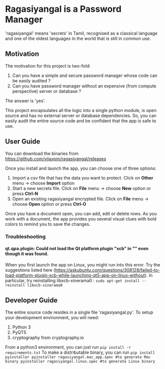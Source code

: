 # Ragasiyangal is a Password Manager

'ragasiyangal' means 'secrets' in Tamil, recognised as a classical language and one of the oldest languages in the world that is still in common use.

## Motivation
The motivation for this project is two-fold:
1. Can you have a simple and secure password manager whose code can be easily audited ?
2. Can you have password manager without an expensive (from compute perspective) server or database ?

The answer is 'yes'. 

This project encapsulates all the logic into a single python module, is open source and has no external server or database dependencies. So, you can easily audit the entire source code and be confident that the app is safe to use. 

## User Guide
You can download the binaries from https://github.com/vijaypm/ragasiyangal/releases

Once you install and launch the app, you can choose one of three options:
1. Import a csv file that has the data you want to protect. Click on **Other** menu -> choose **Import** option
2. Start a new secrets file. Click on **File** menu -> choose **New** option or press **Ctrl-N**
3. Open an existing ragasiyangal encrypted file. Click on **File** menu -> choose **Open** option or press **Ctrl-O**

Once you have a document open, you can add, edit or delete rows. As you work with a document, the app provides you several visual clues with bold colors to remind you to save the changes.

### Troubleshooting

#### qt.qpa.plugin: Could not load the Qt platform plugin "xcb" in "" even though it was found.

When you first launch the app on Linux, you might run into this error. Try the suggestions listed here (https://askubuntu.com/questions/308128/failed-to-load-platform-plugin-xcb-while-launching-qt5-app-on-linux-without). In particular, try reinstalling libxcb-xinerama0 :
`
sudo apt-get install --reinstall libxcb-xinerama0
`
## Developer Guide

The entire source code resides in a single file 'ragasiyangal.py'. To setup your development environment, you will need:
1. Python 3
2. PyQT5
3. cryptography from cryptography.io

From a python3 environment, you can just run 
`
pip install -r requirements.txt
`
To make a distributable binary, you can run
`
pip install pyinstaller
pyinstaller ragasiyangal.mac_app.spec #to generate Mac binary
pyinstaller ragasiyangal.linux.spec #to generate Linux binary
`

